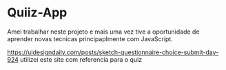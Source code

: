 # Quiiz-App

Amei trabalhar neste projeto  e mais uma vez tive a oportunidade de aprender novas tecnicas principaplmente com JavaScript. 

https://uidesigndaily.com/posts/sketch-questionnaire-choice-submit-day-924 utilizei este site com referencia para o quiz
